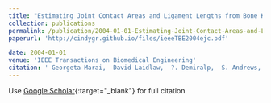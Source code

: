 ```yaml
---
title: "Estimating Joint Contact Areas and Ligament Lengths from Bone Kinematics and Surfaces"
collection: publications
permalink: /publication/2004-01-01-Estimating-Joint-Contact-Areas-and-Ligament-Lengths-from-Bone-Kinematics-and-Surfaces
paperurl: 'http://cindygr.github.io/files/ieeeTBE2004ejc.pdf'

date: 2004-01-01
venue: 'IEEE Transactions on Biomedical Engineering'
citation: ' Georgeta Marai,  David Laidlaw,  ?. Demiralp,  S. Andrews,  Cindy. Grimm,  J.J. Crisco, &quot;Estimating Joint Contact Areas and Ligament Lengths from Bone Kinematics and Surfaces.&quot; IEEE Transactions on Biomedical Engineering, 2004.'
---
```

Use [Google Scholar](https://scholar.google.com/scholar?q=Estimating+Joint+Contact+Areas+and+Ligament+Lengths+from+Bone+Kinematics+and+Surfaces){:target="_blank"} for full citation